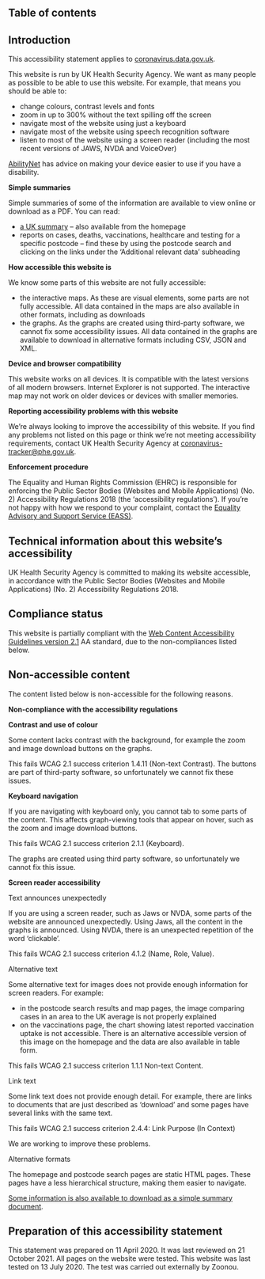 ## Table of contents

## Introduction

This accessibility statement applies to [coronavirus.data.gov.uk](https://coronavirus.data.gov.uk).

This website is run by UK Health Security Agency. We want as many people as possible to be able to use this website. For example, that means you should be able to:

* change colours, contrast levels and fonts
* zoom in up to 300% without the text spilling off the screen
* navigate most of the website using just a keyboard
* navigate most of the website using speech recognition software
* listen to most of the website using a screen reader (including the most recent versions of JAWS, NVDA and VoiceOver)

[AbilityNet](https://mcmw.abilitynet.org.uk/) has advice on making your device easier to use if you have a disability.

**<a id="SimpleSummaries"></a>Simple summaries**

Simple summaries of some of the information are available to view online or download as a PDF. You can read:

* [a UK summary](https://coronavirus.data.gov.uk/easy_read) – also available from the homepage
* reports on cases, deaths, vaccinations, healthcare and testing for a specific postcode – find these by using the postcode search and clicking on the links under the ‘Additional relevant data’ subheading

**How accessible this website is**

We know some parts of this website are not fully accessible:

* the interactive maps. As these are visual elements, some parts are not fully accessible. All data contained in the maps are also available in other formats, including as downloads
* the graphs. As the graphs are created using third-party software, we cannot fix some accessibility issues. All data contained in the graphs are available to download in alternative formats including CSV, JSON and XML. 

**Device and browser compatibility**

This website works on all devices. It is compatible with the latest versions of all modern browsers. Internet Explorer is not supported.
The interactive map may not work on older devices or devices with smaller memories.

**Reporting accessibility problems with this website**

We’re always looking to improve the accessibility of this website. If you find any problems not listed on this page or think we’re not meeting accessibility requirements, contact UK Health Security Agency at coronavirus-tracker@phe.gov.uk.

**Enforcement procedure**

The Equality and Human Rights Commission (EHRC) is responsible for enforcing the Public Sector Bodies (Websites and Mobile Applications) (No. 2) Accessibility Regulations 2018 (the ‘accessibility regulations’). If you’re not happy with how we respond to your complaint, contact the [Equality Advisory and Support Service (EASS)](https://www.equalityadvisoryservice.com/).

## Technical information about this website’s accessibility

UK Health Security Agency is committed to making its website accessible, in accordance with the Public Sector Bodies (Websites and Mobile Applications) (No. 2) Accessibility Regulations 2018.

## Compliance status

This website is partially compliant with the [Web Content Accessibility Guidelines version 2.1](https://www.w3.org/TR/WCAG21/) AA standard, due to the non-compliances listed below.

## Non-accessible content

The content listed below is non-accessible for the following reasons.

**Non-compliance with the accessibility regulations**

**Contrast and use of colour**

Some content lacks contrast with the background, for example the zoom and image download buttons on the graphs.

This fails WCAG 2.1 success criterion 1.4.11 (Non-text Contrast). The buttons are part of third-party software, so unfortunately we cannot fix these issues.

**Keyboard navigation**

If you are navigating with keyboard only, you cannot tab to some parts of the content. This affects graph-viewing tools that appear on hover, such as the zoom and image download buttons.

This fails WCAG 2.1 success criterion 2.1.1 (Keyboard).

The graphs are created using third party software, so unfortunately we cannot fix this issue.

**Screen reader accessibility**

Text announces unexpectedly

If you are using a screen reader, such as Jaws or NVDA, some parts of the website are announced unexpectedly. Using Jaws, all the content in the graphs is announced. Using NVDA, there is an unexpected repetition of the word ‘clickable’.

This fails WCAG 2.1 success criterion 4.1.2 (Name, Role, Value).

Alternative text

Some alternative text for images does not provide enough information for screen readers. For example:

* in the postcode search results and map pages, the image comparing cases in an area to the UK average is not properly explained
* on the vaccinations page, the chart showing latest reported vaccination uptake is not accessible. There is an alternative accessible version of this image on the homepage and the data are also available in table form.

This fails WCAG 2.1 success criterion 1.1.1 Non-text Content.

Link text

Some link text does not provide enough detail. For example, there are links to documents that are just described as ‘download’ and some pages have several links with the same text.

This fails WCAG 2.1 success criterion 2.4.4: Link Purpose (In Context)

We are working to improve these problems.

Alternative formats

The homepage and postcode search pages are static HTML pages. These pages have a less hierarchical structure, making them easier to navigate. 

[Some information is also available to download as a simple summary document](#SimpleSummaries).

## Preparation of this accessibility statement

This statement was prepared on 11 April 2020. It was last reviewed on 21 October 2021. All pages on the website were tested. This website was last tested on 13 July 2020. The test was carried out externally by Zoonou.
